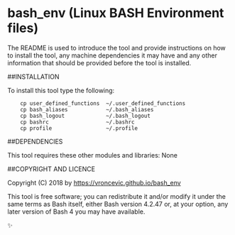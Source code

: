 # bash_env (Linux BASH Environment files)

The README is used to introduce the tool and provide instructions on
how to install the tool, any machine dependencies it may have and any
other information that should be provided before the tool is installed.

##INSTALLATION

To install this tool type the following:

```
    cp user_defined_functions  ~/.user_defined_functions
    cp bash_aliases            ~/.bash_aliases
    cp bash_logout             ~/.bash_logout
    cp bashrc                  ~/.bashrc
    cp profile                 ~/.profile
```

##DEPENDENCIES

This tool requires these other modules and libraries:
    None

##COPYRIGHT AND LICENCE

Copyright (C) 2018 by https://vroncevic.github.io/bash_env

This tool is free software; you can redistribute it and/or modify
it under the same terms as Bash itself, either Bash version 4.2.47 or,
at your option, any later version of Bash 4 you may have available.

:sparkles:

